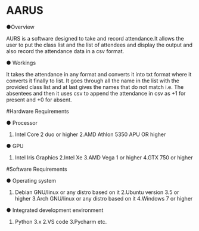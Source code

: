 # AARUS

●Overview

AURS is a software designed to take and record attendance.It
allows the user to put the class list and the list of attendees
and display the output and also record the attendance data in
a csv format.

● Workings

It takes the attendance in any format and converts it into
txt format where it converts it finally to list.
It goes through all the name in the list with the provided
class list and at last gives the names that do not match i.e.
The absentees and then it uses csv to append the
attendance in csv as +1 for present and +0 for absent.

#Hardware Requirements

● Processor

1. Intel Core 2 duo or higher
2.AMD Athlon 5350 APU OR higher

● GPU

1. Intel Iris Graphics
2.Intel Xe
3.AMD Vega 1 or higher
4.GTX 750 or higher

#Software Requirements

● Operating system
1. Debian GNU/linux or any distro based on it
2.Ubuntu version 3.5 or higher
3.Arch GNU/linux or any distro based on it
4.Windows 7 or higher

● Integrated development environment
1. Python 3.x
2.VS code
3.Pycharm etc.
